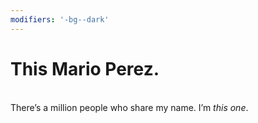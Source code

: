```yaml
---
modifiers: '-bg--dark'
---
```


# This Mario Perez.

<br/>There’s a million people who share my name. I’m *this one*.